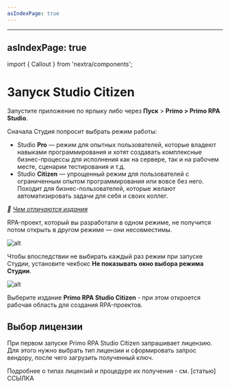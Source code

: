 ```yaml
---
asIndexPage: true
---
```


---
asIndexPage: true
---

import { Callout } from 'nextra/components';

# Запуск Studio Citizen

Запустите приложение по ярлыку либо через **Пуск** > **Primo > Primo RPA Studio**.

Сначала Студия попросит выбрать режим работы:

- Studio **Pro** — режим для опытных пользователей, которые владеют навыками программирования и хотят создавать комплексные бизнес-процессы для исполнения как на сервере, так и на рабочем месте, сценарии тестирования и т.д.
- Studio **Citizen** — упрощенный режим для пользователей с ограниченным опытом программирования или вовсе без него. Походит для бизнес-пользователей, которые желают автоматизировать задачи для себя и своих коллег.

_:small_blue_diamond: [Чем отличаются издания](https://docs.primo-rpa.ru/ru/primo-studio/common/editions)_

<Callout type="warning">
  RPA-проект, который вы разработали в одном режиме, не получится потом открыть
  в другом режиме — они несовместимы.
</Callout>


![alt](/assets1/studio-modes.png)

Чтобы впоследствии не выбирать каждый раз режим при запуске Студии, установите чекбокс **Не показывать окно выбора режима Студии**.

![alt](/assets1/studio-dont-show-modes.png)

Выберите издание **Primo RPA Studio Citizen** - при этом откроется рабочая область для создания RPA-проектов.

## Выбор лицензии

При первом запуске Primo RPA Studio Citizen запрашивает лицензию. 
Для этого нужно выбрать тип лицензии и сформировать запрос вендору, после чего загрузить полученный ключ.

Подробнее о типах лицензий и процедуре их получения - см. [статью] ССЫЛКА
